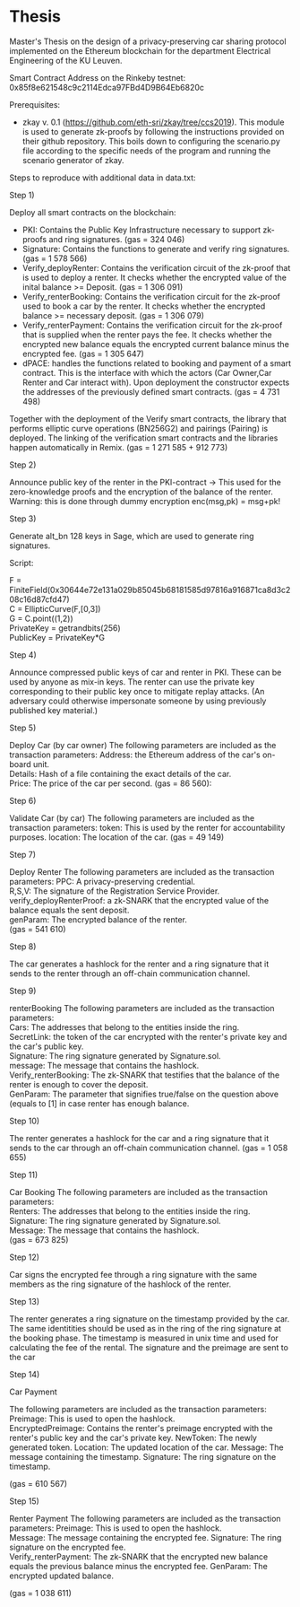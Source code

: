 # Thesis
Master's Thesis on the design of a privacy-preserving car sharing protocol implemented on the Ethereum blockchain for the department Electrical Engineering of the KU Leuven.

Smart Contract Address on the Rinkeby testnet: 0x85f8e621548c9c2114Edca97FBd4D9B64Eb6820c

Prerequisites:
- zkay v. 0.1 (https://github.com/eth-sri/zkay/tree/ccs2019).
This module is used to generate zk-proofs by following the instructions provided on their github repository. This boils down to configuring the scenario.py file according to the specific needs of the program and running the scenario generator of zkay.

Steps to reproduce with additional data in data.txt:

Step 1)

Deploy all smart contracts on the blockchain:

- PKI: Contains the Public Key Infrastructure necessary to support zk-proofs and ring signatures. (gas = 324 046)
- Signature: Contains the functions to generate and verify ring signatures. (gas = 1 578 566)
- Verify_deployRenter: Contains the verification circuit of the zk-proof that is used to deploy a renter. It checks whether the encrypted value of the inital balance >= Deposit. (gas = 1 306 091)
- Verify_renterBooking: Contains the verification circuit for the zk-proof used to book a car by the renter. It checks whether the encrypted balance >= necessary deposit. (gas = 1 306 079)
- Verify_renterPayment: Contains the verification circuit for the zk-proof that is supplied when the renter pays the fee. It checks whether the encrypted new balance equals the encrypted current balance minus the encrypted fee. (gas = 1 305 647)
- dPACE: handles the functions related to booking and payment of a smart contract. This is the interface with which the actors (Car Owner,Car Renter and Car interact with). Upon deployment the constructor expects the addresses of the previously defined smart contracts. (gas = 4 731 498)

Together with the deployment of the Verify smart contracts, the library that performs elliptic curve operations (BN256G2) and pairings (Pairing) is deployed. The linking of the verification smart contracts and the libraries happen automatically in Remix. (gas = 1 271 585 + 912 773)

Step 2)

Announce public key of the renter in the PKI-contract -> This used for the zero-knowledge proofs and the encryption of the balance of the renter. Warning: this is done through dummy encryption enc(msg,pk) = msg+pk!  

Step 3) 

Generate alt_bn 128 keys in Sage, which are used to generate ring signatures.  

Script: 

F = FiniteField(0x30644e72e131a029b85045b68181585d97816a916871ca8d3c208c16d87cfd47)  
C = EllipticCurve(F,[0,3])  
G = C.point((1,2))  
PrivateKey = getrandbits(256)  
PublicKey = PrivateKey*G  

Step 4) 

Announce compressed public keys of car and renter in PKI. These can be used by anyone as mix-in keys. The renter can use the private key corresponding to their public key once to mitigate replay attacks. (An adversary could otherwise impersonate someone by using previously published key material.)

Step 5) 

Deploy Car (by car owner)
The following parameters are included as the transaction parameters:
Address: the Ethereum address of the car's on-board unit.  
Details: Hash of a file containing the exact details of the car.  
Price: The price of the car per second.
(gas = 86 560):

Step 6) 

Validate Car (by car)
The following parameters are included as the transaction parameters:
token: This is used by the renter for accountability purposes.
location: The location of the car.
(gas = 49 149)  

Step 7) 

Deploy Renter
The following parameters are included as the transaction parameters:
PPC: A privacy-preserving credential.  
R,S,V: The signature of the Registration Service Provider.  
verify_deployRenterProof: a zk-SNARK that the encrypted value of the balance equals the sent deposit.  
genParam: The encrypted balance of the renter.  
(gas = 541 610)

Step 8) 

The car generates a hashlock for the renter and a ring signature that it sends to the renter through an off-chain communication channel.

Step 9) 

renterBooking
The following parameters are included as the transaction parameters:  
Cars: The addresses that belong to the entities inside the ring.  
SecretLink: the token of the car encrypted with the renter's private key and the car's public key.  
Signature: The ring signature generated by Signature.sol.  
message: The message that contains the hashlock.  
Verify_renterBooking: The zk-SNARK that testifies that the balance of the renter is enough to cover the deposit.  
GenParam: The parameter that signifies true/false on the question above (equals to [1] in case renter has enough balance.

Step 10) 

The renter generates a hashlock for the car and a ring signature that it sends to the car through an off-chain communication channel.
(gas = 1 058 655)

Step 11) 

Car Booking
The following parameters are included as the transaction parameters:  
Renters: The addresses that belong to the entities inside the ring.   
Signature: The ring signature generated by Signature.sol.   
Message: The message that contains the hashlock.  
(gas =  673 825)

Step 12)  

Car signs the encrypted fee through a ring signature with the same members as the ring signature of the hashlock of the renter.

Step 13) 

The renter generates a ring signature on the timestamp provided by the car. The same identitities should be used as in the ring of the ring signature at the booking phase. The timestamp is measured in unix time and used for calculating the fee of the rental. The signature and the preimage are sent to the car

Step 14) 

Car Payment

The following parameters are included as the transaction parameters:
Preimage: This is used to open the hashlock.  
EncryptedPreimage: Contains the renter's preimage encrypted with the renter's public key and the car's private key.
NewToken: The newly generated token.
Location: The updated location of the car.
Message: The message containing the timestamp.
Signature: The ring signature on the timestamp.   


(gas = 610 567)

Step 15) 

Renter Payment
The following parameters are included as the transaction parameters:
Preimage: This is used to open the hashlock.  
Message: The message containing the encrypted fee.
Signature: The ring signature on the encrypted fee.   
Verify_renterPayment: The zk-SNARK that the encrypted new balance equals the previous balance minus the encrypted fee.
GenParam: The encrypted updated balance.

(gas = 1 038 611)

